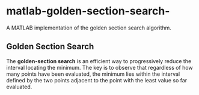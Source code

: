 # matlab-golden-section-search-
A MATLAB implementation of the golden section search algorithm.
## Golden Section Search 
The **golden-section search** is an efficient way to progressively reduce the interval locating the minimum. The key is to observe that regardless of how many points have been evaluated, the minimum lies within the interval defined by the two points adjacent to the point with the least value so far evaluated.
